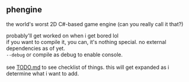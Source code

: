﻿## phengine  
the world's worst 2D C#-based game engine (can you really call it that?)  
  
probably'll get worked on when i get bored lol  
if you want to compile it, you can, it's nothing special. no external dependencies as of yet.  
`--debug` or compile as debug to enable console.  
&nbsp;  
see [TODO.md](planning/TODO.md) to see checklist of things. this will get expanded as i determine what i want to add.